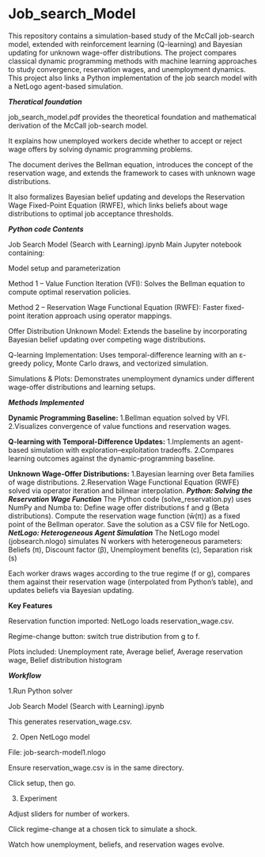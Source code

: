 # Job_search_Model
This repository contains a simulation-based study of the McCall job-search model, extended with reinforcement learning (Q-learning) and Bayesian updating for unknown wage-offer distributions. The project compares classical dynamic programming methods with machine learning approaches to study convergence, reservation wages, and unemployment dynamics.
This project also links a Python implementation of the job search model with a NetLogo agent-based simulation.

***Theratical foundation***

job_search_model.pdf provides the theoretical foundation and mathematical derivation of the McCall job-search model.

It explains how unemployed workers decide whether to accept or reject wage offers by solving dynamic programming problems. 

The document derives the Bellman equation, introduces the concept of the reservation wage, and extends the framework to cases with unknown wage distributions.

It also formalizes Bayesian belief updating and develops the Reservation Wage Fixed-Point Equation (RWFE), which links beliefs about wage distributions to optimal job acceptance thresholds.

 ***Python code Contents***

Job Search Model (Search with Learning).ipynb
Main Jupyter notebook containing:

Model setup and parameterization

Method 1 – Value Function Iteration (VFI): Solves the Bellman equation to compute optimal reservation policies.

Method 2 – Reservation Wage Functional Equation (RWFE): Faster fixed-point iteration approach using operator mappings.

Offer Distribution Unknown Model: Extends the baseline by incorporating Bayesian belief updating over competing wage distributions.

Q-learning Implementation: Uses temporal-difference learning with an ε-greedy policy, Monte Carlo draws, and vectorized simulation.

Simulations & Plots: Demonstrates unemployment dynamics under different wage-offer distributions and learning setups.

***Methods Implemented***

**Dynamic Programming Baseline:** 1.Bellman equation solved by VFI. 2.Visualizes convergence of value functions and reservation wages.

**Q-learning with Temporal-Difference Updates:** 1.Implements an agent-based simulation with exploration–exploitation tradeoffs. 2.Compares learning outcomes against the dynamic-programming baseline.

**Unknown Wage-Offer Distributions:** 1.Bayesian learning over Beta families of wage distributions. 2.Reservation Wage Functional Equation (RWFE) solved via operator iteration and bilinear interpolation.
***Python: Solving the Reservation Wage Function***
The Python code (solve_reservation.py) uses NumPy and Numba to:
Define wage offer distributions f and g (Beta distributions).
Compute the reservation wage function (w̄(π)) as a fixed point of the Bellman operator.
Save the solution as a CSV file for NetLogo.
***NetLogo: Heterogeneous Agent Simulation***
The NetLogo model (jobsearch.nlogo) simulates N workers with heterogeneous parameters: Beliefs (π), Discount factor (β), Unemployment benefits (c), Separation risk (s)

Each worker draws wages according to the true regime (f or g), compares them against their reservation wage (interpolated from Python’s table), and updates beliefs via Bayesian updating.

**Key Features**

Reservation function imported: NetLogo loads reservation_wage.csv.

Regime-change button: switch true distribution from g to f.

Plots included: Unemployment rate, Average belief, Average reservation wage, Belief distribution histogram

***Workflow***

1.Run Python solver

Job Search Model (Search with Learning).ipynb


This generates reservation_wage.csv.

2. Open NetLogo model

File: job-search-model1.nlogo

Ensure reservation_wage.csv is in the same directory.

Click setup, then go.

3. Experiment

Adjust sliders for number of workers.

Click regime-change at a chosen tick to simulate a shock.

Watch how unemployment, beliefs, and reservation wages evolve.
